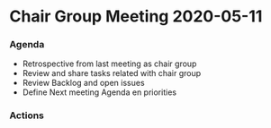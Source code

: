 # Chair Group Meeting 2020-05-11

### Agenda
 - Retrospective from last meeting as chair group 
 - Review and share tasks related with chair group
 - Review Backlog and open issues
 - Define Next meeting Agenda en priorities
 

### Actions
